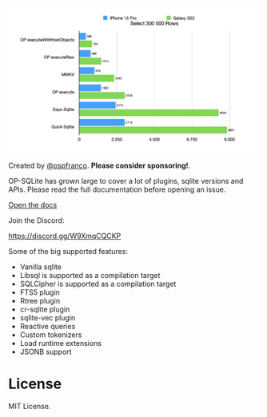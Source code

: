 ![benchmark](benchmark.jpg)

Created by [@ospfranco](https://twitter.com/ospfranco). **Please consider sponsoring!**.

OP-SQLite has grown large to cover a lot of plugins, sqlite versions and APIs. Please read the full documentation before opening an issue.

[Open the docs](https://ospfranco.notion.site/OP-SQLite-Documentation-a279a52102464d0cb13c3fa230d2f2dc?pvs=4)

Join the Discord:

https://discord.gg/W9XmqCQCKP

Some of the big supported features:

- Vanilla sqlite
- Libsql is supported as a compilation target
- SQLCipher is supported as a compilation target
- FTS5 plugin
- Rtree plugin
- cr-sqlite plugin
- sqlite-vec plugin
- Reactive queries
- Custom tokenizers
- Load runtime extensions
- JSONB support

# License

MIT License.
